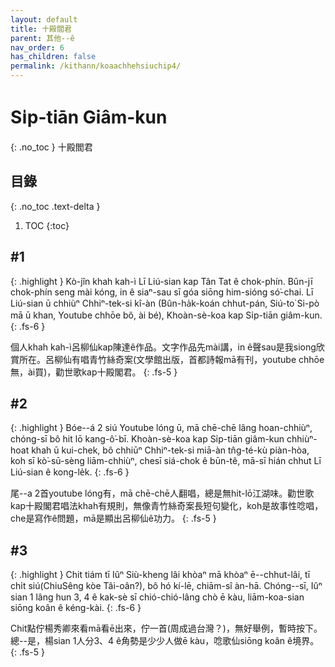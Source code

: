 ```yaml
---
layout: default
title: 十殿閻君
parent: 其他--ê
nav_order: 6
has_children: false
permalink: /kithann/koaachhehsiuchip4/
---
```


# Si̍p-tiān Giâm-kun
{: .no_toc }
十殿閻君

## 目錄
{: .no_toc .text-delta }

1. TOC
{:toc}

## #1

{: .highlight }
Kò-jîn khah kah-ì Lī Liú-sian kap Tân Tat ê chok-phín. Bûn-jī chok-phín seng mài kóng, in ê siaⁿ-sau sī góa siōng him-sióng só͘-chai. Lī Liú-sian ū chhiùⁿ Chhiⁿ-tek-si kî-àn (Bûn-ha̍k-koán chhut-pán, Siú-to͘ Si-pò mā ū khan, Youtube chhōe bô, ài bé), Khoàn-sè-koa kap Si̍p-tiān giâm-kun. 
{: .fs-6 }

個人khah kah-ì呂柳仙kap陳達ê作品。文字作品先mài講，in ê聲sau是我siong欣賞所在。呂柳仙有唱青竹絲奇案(文學館出版，首都詩報mā有刊，youtube chhōe無，ài買)，勸世歌kap十殿閣君。
{: .fs-5 }

## #2

{: .highlight }
Bóe--á 2 siú Youtube lóng ū, mā chē-chē lâng hoan-chhiùⁿ, chóng-sī bô hit lō kang-ô͘-bī. Khoàn-sè-koa kap Si̍p-tiān giâm-kun chhiùⁿ-hoat khah ū kui-chek, bô chhiūⁿ Chhiⁿ-tek-si miā-àn tn̂g-té-kù piàn-hòa, koh sī kò͘-sū-sèng liām-chhiùⁿ, chesī siá-chok ê būn-tê, mā-sī hián chhut Lī Liú-sian ê kong-le̍k. 
{: .fs-6 }

尾--a 2首youtube lóng有，mā chē-chē人翻唱，總是無hit-lō江湖味。勸世歌kap十殿閣君唱法khah有規則，無像青竹絲奇案長短句變化，koh是故事性唸唱，che是寫作ê問題，mā是顯出呂柳仙ê功力。
{: .fs-5 }

## #3

{: .highlight }
Chit tiám tī Iûⁿ Siù-kheng lâi khòaⁿ mā khòaⁿ ē--chhut-lâi, tī chi̍t siú(ChiuSêng kòe Tâi-oân?), bô hó kí-lē, chiām-sî àn-hā. Chóng--sī, Iûⁿ sian 1 lâng hun 3, 4 ê kak-sè sī chió-chió-lâng chò ē kàu, liām-koa-sian siōng koân ê kéng-kài.
{: .fs-6 }

Chit點佇楊秀卿來看mā看ē出來，佇一首(周成過台灣？)，無好舉例，暫時按下。總--是，楊sian 1人分3、4 ê角勢是少少人做ē kàu，唸歌仙siōng koân ê境界。
{: .fs-5 }



